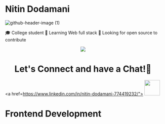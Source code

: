 # Nitin Dodamani
![github-header-image (1)](https://github.com/Nitin201/Nitin201/assets/60124943/22ec4026-4bfa-4208-aed0-c38bec002425)

🎓 College student
🌱 Learning Web full stack
🤔 Looking for open source to contribute


<p align="center">
  <img src="https://capsule-render.vercel.app/api?type=waving&color=gradient&text=Hello!&height=100&section=header"/>
</p>

<h1 align="center">
  Let's Connect and have a Chat!💬
</h1>


<a href=https://www.linkedin.com/in/nitin-dodamani-774419232/">
  <img height="50" src="![image](https://github.com/Nitin201/Nitin201/assets/60124943/f4f2626c-c89c-43c0-9c5d-52daf35dae8b)"/>
</a>

# Frontend Development
